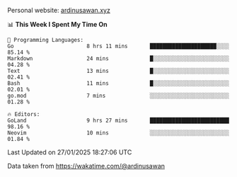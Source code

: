 Personal website: [ardinusawan.xyz](https://ardinusawan.xyz)

<!--START_SECTION:waka-->
📊 **This Week I Spent My Time On** 

```text
💬 Programming Languages: 
Go                       8 hrs 11 mins       █████████████████████░░░░   85.14 % 
Markdown                 24 mins             █░░░░░░░░░░░░░░░░░░░░░░░░   04.28 % 
Text                     13 mins             █░░░░░░░░░░░░░░░░░░░░░░░░   02.41 % 
Bash                     11 mins             █░░░░░░░░░░░░░░░░░░░░░░░░   02.01 % 
go.mod                   7 mins              ░░░░░░░░░░░░░░░░░░░░░░░░░   01.28 % 

🔥 Editors: 
GoLand                   9 hrs 27 mins       █████████████████████████   98.16 % 
Neovim                   10 mins             ░░░░░░░░░░░░░░░░░░░░░░░░░   01.84 % 
```


 Last Updated on 27/01/2025 18:27:06 UTC
<!--END_SECTION:waka-->
Data taken from https://wakatime.com/@ardinusawan
